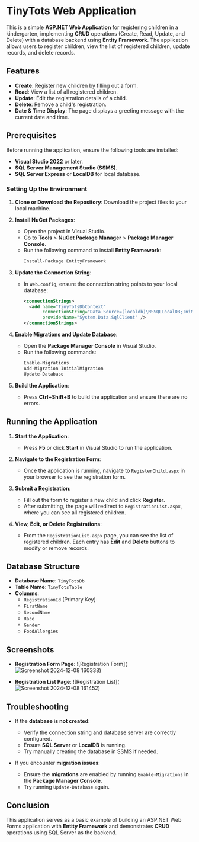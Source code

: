 # TinyTots Web Application

This is a simple **ASP.NET Web Application** for registering children in a kindergarten, implementing **CRUD** operations (Create, Read, Update, and Delete) with a database backend using **Entity Framework**. The application allows users to register children, view the list of registered children, update records, and delete records.

## Features
- **Create**: Register new children by filling out a form.
- **Read**: View a list of all registered children.
- **Update**: Edit the registration details of a child.
- **Delete**: Remove a child's registration.
- **Date & Time Display**: The page displays a greeting message with the current date and time.

## Prerequisites
Before running the application, ensure the following tools are installed:
- **Visual Studio 2022** or later.
- **SQL Server Management Studio (SSMS)**.
- **SQL Server Express** or **LocalDB** for local database.

### Setting Up the Environment
1. **Clone or Download the Repository**:
   Download the project files to your local machine.

2. **Install NuGet Packages**:
   - Open the project in Visual Studio.
   - Go to **Tools** > **NuGet Package Manager** > **Package Manager Console**.
   - Run the following command to install **Entity Framework**:
     ```bash
     Install-Package EntityFramework
     ```

3. **Update the Connection String**:
   - In `Web.config`, ensure the connection string points to your local database:
     ```xml
     <connectionStrings>
       <add name="TinyTotsDbContext" 
            connectionString="Data Source=(localdb)\MSSQLLocalDB;Initial Catalog=TinyTotsDb;Integrated Security=True" 
            providerName="System.Data.SqlClient" />
     </connectionStrings>
     ```

4. **Enable Migrations and Update Database**:
   - Open the **Package Manager Console** in Visual Studio.
   - Run the following commands:
     ```bash
     Enable-Migrations
     Add-Migration InitialMigration
     Update-Database
     ```

5. **Build the Application**:
   - Press **Ctrl+Shift+B** to build the application and ensure there are no errors.

## Running the Application
1. **Start the Application**:
   - Press **F5** or click **Start** in Visual Studio to run the application.

2. **Navigate to the Registration Form**:
   - Once the application is running, navigate to `RegisterChild.aspx` in your browser to see the registration form.

3. **Submit a Registration**:
   - Fill out the form to register a new child and click **Register**.
   - After submitting, the page will redirect to `RegistrationList.aspx`, where you can see all registered children.

4. **View, Edit, or Delete Registrations**:
   - From the `RegistrationList.aspx` page, you can see the list of registered children. Each entry has **Edit** and **Delete** buttons to modify or remove records.

## Database Structure
- **Database Name**: `TinyTotsDb`
- **Table Name**: `TinyTotsTable`
- **Columns**:
  - `RegistrationId` (Primary Key)
  - `FirstName`
  - `SecondName`
  - `Race`
  - `Gender`
  - `FoodAllergies`

## Screenshots
- **Registration Form Page**:
  ![Registration Form](![Screenshot 2024-12-08 160338](https://github.com/user-attachments/assets/2be90835-b931-47fe-98bd-cc0779c659ae))


- **Registration List Page**:
  ![Registration List](![Screenshot 2024-12-08 161452](https://github.com/user-attachments/assets/2aba7c84-d264-456f-a945-dc37dd217b25))




## Troubleshooting
- If the **database is not created**:
  - Verify the connection string and database server are correctly configured.
  - Ensure **SQL Server** or **LocalDB** is running.
  - Try manually creating the database in SSMS if needed.

- If you encounter **migration issues**:
  - Ensure the **migrations** are enabled by running `Enable-Migrations` in the **Package Manager Console**.
  - Try running `Update-Database` again.

## Conclusion
This application serves as a basic example of building an ASP.NET Web Forms application with **Entity Framework** and demonstrates **CRUD** operations using SQL Server as the backend.
